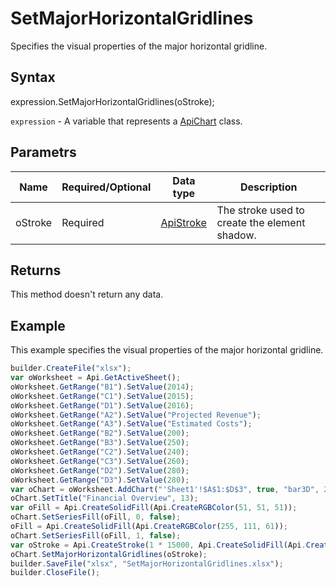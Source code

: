 # SetMajorHorizontalGridlines

Specifies the visual properties of the major horizontal gridline.

## Syntax

expression.SetMajorHorizontalGridlines(oStroke);

`expression` - A variable that represents a [ApiChart](../ApiChart.md) class.

## Parametrs

| **Name** | **Required/Optional** | **Data type** | **Description** |
| ------------- | ------------- | ------------- | ------------- |
| oStroke | Required | [ApiStroke](../../ApiStroke/ApiStroke.md) | The stroke used to create the element shadow. |

## Returns

This method doesn't return any data.

## Example

This example specifies the visual properties of the major horizontal gridline.

```javascript
builder.CreateFile("xlsx");
var oWorksheet = Api.GetActiveSheet();
oWorksheet.GetRange("B1").SetValue(2014);
oWorksheet.GetRange("C1").SetValue(2015);
oWorksheet.GetRange("D1").SetValue(2016);
oWorksheet.GetRange("A2").SetValue("Projected Revenue");
oWorksheet.GetRange("A3").SetValue("Estimated Costs");
oWorksheet.GetRange("B2").SetValue(200);
oWorksheet.GetRange("B3").SetValue(250);
oWorksheet.GetRange("C2").SetValue(240);
oWorksheet.GetRange("C3").SetValue(260);
oWorksheet.GetRange("D2").SetValue(280);
oWorksheet.GetRange("D3").SetValue(280);
var oChart = oWorksheet.AddChart("'Sheet1'!$A$1:$D$3", true, "bar3D", 2, 100 * 36000, 70 * 36000, 0, 2 * 36000, 5, 3 * 36000);
oChart.SetTitle("Financial Overview", 13);
var oFill = Api.CreateSolidFill(Api.CreateRGBColor(51, 51, 51));
oChart.SetSeriesFill(oFill, 0, false);
oFill = Api.CreateSolidFill(Api.CreateRGBColor(255, 111, 61));
oChart.SetSeriesFill(oFill, 1, false);
var oStroke = Api.CreateStroke(1 * 15000, Api.CreateSolidFill(Api.CreateRGBColor(255, 111, 61)));
oChart.SetMajorHorizontalGridlines(oStroke);
builder.SaveFile("xlsx", "SetMajorHorizontalGridlines.xlsx");
builder.CloseFile();
```